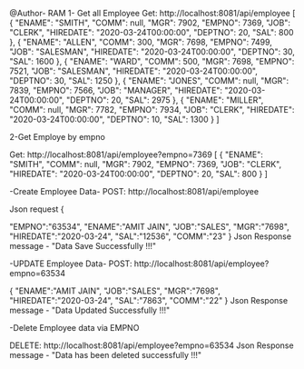 @Author- RAM
1- Get all Employee 
Get: http://localhost:8081/api/employee
[
  {
    "ENAME": "SMITH",
    "COMM": null,
    "MGR": 7902,
    "EMPNO": 7369,
    "JOB": "CLERK",
    "HIREDATE": "2020-03-24T00:00:00",
    "DEPTNO": 20,
    "SAL": 800
  },
  {
    "ENAME": "ALLEN",
    "COMM": 300,
    "MGR": 7698,
    "EMPNO": 7499,
    "JOB": "SALESMAN",
    "HIREDATE": "2020-03-24T00:00:00",
    "DEPTNO": 30,
    "SAL": 1600
  },
  {
    "ENAME": "WARD",
    "COMM": 500,
    "MGR": 7698,
    "EMPNO": 7521,
    "JOB": "SALESMAN",
    "HIREDATE": "2020-03-24T00:00:00",
    "DEPTNO": 30,
    "SAL": 1250
  },
  {
    "ENAME": "JONES",
    "COMM": null,
    "MGR": 7839,
    "EMPNO": 7566,
    "JOB": "MANAGER",
    "HIREDATE": "2020-03-24T00:00:00",
    "DEPTNO": 20,
    "SAL": 2975
  },
  {
    "ENAME": "MILLER",
    "COMM": null,
    "MGR": 7782,
    "EMPNO": 7934,
    "JOB": "CLERK",
    "HIREDATE": "2020-03-24T00:00:00",
    "DEPTNO": 10,
    "SAL": 1300
  }
]

2-Get Employe by empno

Get: http://localhost:8081/api/employee?empno=7369 
[
  {
    "ENAME": "SMITH",
    "COMM": null,
    "MGR": 7902,
    "EMPNO": 7369,
    "JOB": "CLERK",
    "HIREDATE": "2020-03-24T00:00:00",
    "DEPTNO": 20,
    "SAL": 800
  }
]

-Create Employee Data-
POST: http://localhost:8081/api/employee

Json request
{
	
"EMPNO":"63534",
"ENAME":"AMIT JAIN",
"JOB":"SALES",
"MGR":"7698",
"HIREDATE":"2020-03-24",
"SAL":"12536",
"COMM":"23"
}
Json Response message - "Data Save Successfully !!!"

-UPDATE Employee Data-
POST: http://localhost:8081/api/employee?empno=63534

{
"ENAME":"AMIT JAIN",
"JOB":"SALES",
"MGR":"7698",
"HIREDATE":"2020-03-24",
"SAL":"7863",
"COMM":"22"
}
Json Response message - "Data Updated Successfully !!!"


-Delete Employee data via EMPNO

DELETE: http://localhost:8081/api/employee?empno=63534
Json Response message - "Data has been deleted successfully !!!"

